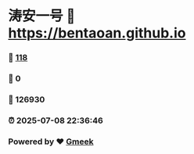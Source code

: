 # 涛安一号 :link: https://bentaoan.github.io 
### :page_facing_up: [118](https://bentaoan.github.io/tag.html) 
### :speech_balloon: 0 
### :hibiscus: 126930 
### :alarm_clock: 2025-07-08 22:36:46 
### Powered by :heart: [Gmeek](https://github.com/Meekdai/Gmeek)
